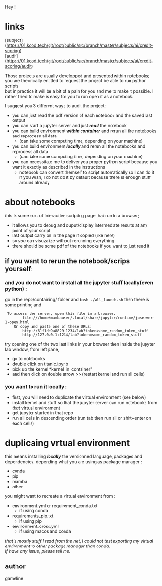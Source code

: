Hey !

# links
[subject] (https://01.kood.tech/git/root/public/src/branch/master/subjects/ai/credit-scoring)  
[audit] (https://01.kood.tech/git/root/public/src/branch/master/subjects/ai/credit-scoring/audit)  

Those projects are usually developped and presented within notebooks;
you are theorically entitled to request the project be able to run python scripts  
but in practice it will be a bit of a pain for you and me to make it possible.
I rather tried to make is easy for you to run open it as a notebook.

I suggest you 3 different ways to audit the project:
- you can just read the pdf version of each notebook and the saved last output
- you can start a jupyter server and just ***read*** the notebook 
- you can build environment ***within container*** and rerun all the notebooks and reprocess all data   
  - (can take some computing time, depending on your machine) 
- you can build environment ***locally*** and rerun all the notebooks and reprocess all data   
  - (can take some computing time, depending on your machine) 
- you can necessitate me to deliver you proper python script because you want it exactly as described in the instructions
  - notebook can convert themself to script automatically so I can do it if you wish, I do not do it by default because there is enough stuff around already

# about notebooks
this is some sort of interactive scripting page that run in a browser;  
- it allows you to debug and ouput/display intermediate results at any point of your script
- last output carry on in the page if copied (like here) 
- so *you* can visuzalize without rerunning everything
- there should be some pdf of the notebooks if you want to just read it
## if you want to rerun the notebook/scrips yourself:
### and you do **not** want to install all the jupyter stuff lacally(even python) :
go in  the repo/containing/ folder and `bash ./all_launch.sh`
then there is some printing and 
```
 To access the server, open this file in a browser:
        file:///home/mambauser/.local/share/jupyter/runtime/jpserver-1-open.html
    Or copy and paste one of these URLs:
        http://61f1dd9a8829:1234/lab?token=some_random_token_stuff        
        http://127.0.0.1:1234/lab?token=some_random_token_stuff
```
try opening one of the two last links in your browser
then inside the jupyter lab window, from left pane, 
- go to notebooks  
- double click on titanic.ipynb 
- pick up the kernel *kernel_in_container"
- and then click on double arrow >> (restart kernel and run all cells)

### you want to run it locally :
- first, you will need to duplicate the virtual environment (see below)
- install kernel and stuff so that the jupyter server can run notebooks from *that* virtual environment
- get jupyter started in that repo
- run all cells in descending order (run tab then run all or shift+enter on each cells)

# duplicaing vrtual environment
this means installing ***locally*** the versionned language, packages and dependencies.
depending what you are using as package manager :  
- conda
- pip
- mamba
- other

you might want to recreate a virtual environment from :  
- environment.yml or requirement_conda.txt
  - if using conda
- requirements_pip.txt 
  - if using pip
- environment_cross.yml
  - if using macos and conda

*that's mostly stuff I read from the net, I could not test exporting my virtual environment to other package manager than conda.  
If have any issue, please tell me.*

## author
gameline
